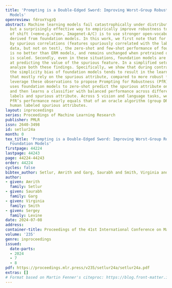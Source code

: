 ```yaml
---
title: 'Prompting is a Double-Edged Sword: Improving Worst-Group Robustness of Foundation
  Models'
openreview: fdroxYsgzQ
abstract: Machine learning models fail catastrophically under distribution shift,
  but a surprisingly effective way to empirically improve robustness to some types
  of shift (<em>e.g.</em>, Imagenet-A/C) is to use stronger open-vocabulary classifiers
  derived from foundation models. In this work, we first note that for shifts governed
  by spurious correlations (features spuriously correlated with the label on the training
  data, but not on test), the zero-shot and few-shot performance of foundation models
  is no better than ERM models, and remains unchanged when pretrained data/model size
  is scaled. Secondly, even in these situations, foundation models are quite accurate
  at predicting the value of the spurious feature. In a simplified setup, we theoretically
  analyze both these findings. Specifically, we show that during contrastive pretraining,
  the simplicity bias of foundation models tends to result in the learning of features
  that mostly rely on the spurious attribute, compared to more robust features. We
  leverage these observations to propose Prompting for Robustness (PfR) which first
  uses foundation models to zero-shot predict the spurious attribute on labeled examples,
  and then learns a classifier with balanced performance across different groups of
  labels and spurious attribute. Across 5 vision and language tasks, we show that
  PfR’s performance nearly equals that of an oracle algorithm (group DRO) that leverages
  human labeled spurious attributes.
layout: inproceedings
series: Proceedings of Machine Learning Research
publisher: PMLR
issn: 2640-3498
id: setlur24a
month: 0
tex_title: 'Prompting is a Double-Edged Sword: Improving Worst-Group Robustness of
  Foundation Models'
firstpage: 44224
lastpage: 44243
page: 44224-44243
order: 44224
cycles: false
bibtex_author: Setlur, Amrith and Garg, Saurabh and Smith, Virginia and Levine, Sergey
author:
- given: Amrith
  family: Setlur
- given: Saurabh
  family: Garg
- given: Virginia
  family: Smith
- given: Sergey
  family: Levine
date: 2024-07-08
address:
container-title: Proceedings of the 41st International Conference on Machine Learning
volume: '235'
genre: inproceedings
issued:
  date-parts:
  - 2024
  - 7
  - 8
pdf: https://proceedings.mlr.press/v235/setlur24a/setlur24a.pdf
extras: []
# Format based on Martin Fenner's citeproc: https://blog.front-matter.io/posts/citeproc-yaml-for-bibliographies/
---
```

